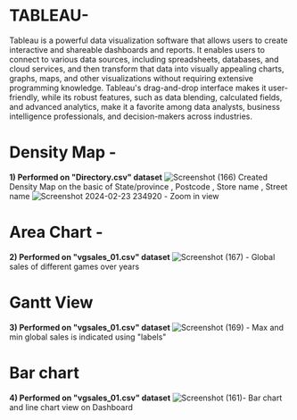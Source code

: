 # TABLEAU- 

Tableau is a powerful data visualization software that allows users to create interactive and shareable dashboards and reports. It enables users to connect to various data sources, including spreadsheets, databases, and cloud services, and then transform that data into visually appealing charts, graphs, maps, and other visualizations without requiring extensive programming knowledge. Tableau's drag-and-drop interface makes it user-friendly, while its robust features, such as data blending, calculated fields, and advanced analytics, make it a favorite among data analysts, business intelligence professionals, and decision-makers across industries.
# Density Map - 
**1) Performed on "Directory.csv" dataset**
![Screenshot (166)](https://github.com/Ankit34818/Data-Analytics/assets/109851006/f282e8e9-2a92-4575-8867-dc35e6a77fad) Created Density Map on the basic of State/province , Postcode , Store name , Street name
![Screenshot 2024-02-23 234920](https://github.com/Ankit34818/Data-Analytics/assets/109851006/d70cd34a-ab2b-4dce-851b-8b8a5912426a) - Zoom in view
# Area Chart -
**2) Performed on "vgsales_01.csv" dataset**
![Screenshot (167)](https://github.com/Ankit34818/Data-Analytics/assets/109851006/41da1652-363b-493d-a052-2947f9a45813) - Global sales of different games over years
# Gantt View 
**3) Performed on "vgsales_01.csv" dataset** 
![Screenshot (169)](https://github.com/Ankit34818/Data-Analytics/assets/109851006/8a37b01c-ba6a-4d97-966e-e1a36f106f25) - Max and min global sales is indicated using "labels"
# Bar chart 
**4) Performed on "vgsales_01.csv" dataset** 
![Screenshot (161)](https://github.com/Ankit34818/Data-Analytics/assets/109851006/65cce0a1-d1a3-41c0-b2cf-2a8b94d41fe3)- Bar chart and line chart view on Dashboard

